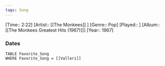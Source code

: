 ```yaml
---
tags: Song  
---
```

[Time:: 2:22]
[Artist:: [[The Monkees]] ]
[Genre:: Pop]
[Played:: ]
[Album:: [[The Monkees Greatest Hits (1967)]]]
[Year:: 1967]
### Dates
````dataview
TABLE Favorite_Song
WHERE Favorite_Song = [[Valleri]]
````